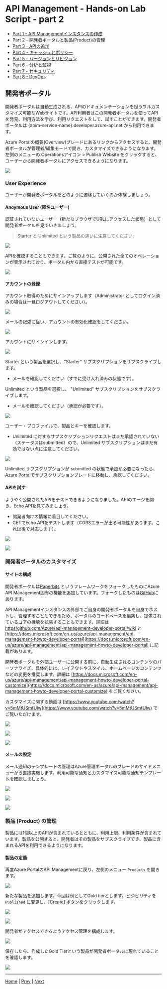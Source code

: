 # API Management - Hands-on Lab Script - part 2

- [Part 1 - API Managementインスタンスの作成](apimanagement-1.md)
- Part 2 - 開発者ポータルと製品(Product)の管理
- [Part 3 - APIの追加](apimanagement-3.md)
- [Part 4 - キャッシュとポリシー](apimanagement-4.md)
- [Part 5 - バージョンとリビジョン](apimanagement-5.md)
- [Part 6 - 分析と監視](apimanagement-6.md)
- [Part 7 - セキュリティ](apimanagement-7.md)
- [Part 8 - DevOps](apimanagement-8.md)

## 開発者ポータル

開発者ポータルは自動生成される、APIのドキュメンテーションを担うフルカスタマイズ可能なWebサイトです。API利用者はこの開発者ポータルを使ってAPIを発見、利用方法を学び、利用リクエストをして、試すことができます。開発者ポータルは {apim-service-name}.developer.azure-api.net から利用できます。

Azure Portalの概要(Overview)ブレードにあるリンクからアクセスすると、開発者ポータルが管理者/編集モードで開き、カスタマイズできるようになります。左側のメニューの Operationsアイコン > Publish Website をクリックすると、ユーザーから開発者ポータルにアクセスできるようになります。

![](Images/APIMDeveloperPortal.png)

### User Experience

ユーザーが開発者ポータルをどのように遷移していくのか体験しましょう。

#### Anoymous User (匿名ユーザー)

認証されていないユーザー（新たなブラウザでURLにアクセスした状態）として開発者ポータルを見ていきましょう。

> Starter と Unlimited という製品の違いに注意してください。

![](Images/APIMDevPortalProducts.png)

APIを確認することもできます。ご覧のように、公開された全てのオペレーションが表示されており、ポータル内から直接テストが可能です。

![](Images/APIMDevPortalAPIs.png)

#### アカウントの登録

アカウント取得のためにサインアップします（Administrator としてログイン済みの場合は一旦ログアウトしてください）。

![](Images/APIMDevSignup.png)

メールの記述に従い、アカウントの有効化確認をしてください。

![](Images/APIMDevSignupEmail.png)

アカウントにサインインします。

![](Images/APIMDevSignin.png)

Starter という製品を選択し、"Starter" サブスクリプションをサブスクライブします。
- メールを確認してください（すでに受け入れ済みの状態です）。

Unlimited という製品を選択し、 "Unlimited" サブスクリプションをサブスクライブします。

- メールを確認してください（承認が必要です）。

![](Images/APIMDevSubscribe.png)

ユーザー・プロファイルで、製品とキーを確認します。

- Unlimited に対するサブスクリプションリクエストはまだ承認されていない（ステータスはsubmitted）ので、Unlimited サブスクリプションはまだ有効ではない点に注意してください。

![](Images/APIMDevSubscribe2.png)

Unlimited サブスクリプションが submitted の状態で承認が必要になったら、Azure Portalでサブスクリプションブレードに移動し、承認してください。

#### APIを試す

ようやく公開されたAPIをテストできるようになりました。APIのエージを開き、Echo APIを見てみましょう。

- 開発者向けの情報に着目してください。
- GETでEcho APIをテストします（CORSエラーが出る可能性があります。これは後で対応します）。

![](Images/APIMDevTryAPI.png)

![](Images/APIMDevTryAPI2.png)

<!-- ![](Images/APIMDevTryAPI3.png) -->

### 開発者ポータルのカスタマイズ

#### サイトの構成

開発者ポータルは[Paperbits](https://paperbits.io/) というフレームワークをフォークしたものにAzure API Management固有の機能を追加しています。フォークしたものは[GitHub](https://github.com/Azure/api-management-developer-portal)にあります。

API Managementインスタンスの外部でご自身の開発者ポータルを自身でホストし、管理することもできるため、ポータルのコードベースを編集し、提供されているコアの機能を拡張することもできます。詳細は [https/github.com/Azure/api-management-developer-portal/wiki](https://github.com/Azure/api-management-developer-portal/wiki) と [https://docs.microsoft.com/en-us/azure/api-management/api-management-howto-developer-portal](https://docs.microsoft.com/en-us/azure/api-management/api-management-howto-developer-portal) に記載があります。

開発者ポータルを外部ユーザーに公開する前に、自動生成されるコンテンツのパーソナライズ、具体的には、レイアウトやスタイル、ホームページのコンテンツなどの変更を推奨します。詳細は [https://docs.microsoft.com/en-us/azure/api-management/api-management-howto-developer-portal-customize](https://docs.microsoft.com/en-us/azure/api-management/api-management-howto-developer-portal-customize) をご覧ください。 

カスタマイズに関する動画は [https://www.youtube.com/watch?v=5mMtUSmfUlw](https://www.youtube.com/watch?v=5mMtUSmfUlw) でご覧いただけます。

![](Images/APIMDevConfig.png)

![](Images/APIDevConfig2.png)

![](Images/APIMDevStyles.png)

#### メールの設定

メール通知のテンプレートの管理はAzure管理ポータルのブレードのサイドメニューから直接実施します。利用可能な通知とカスタマイズ可能な通知テンプレートを確認しましょう。

![](Images/APIMNotifications.png)

![](Images/APIMNotificationTemplates.png)

![](Images/APIMNotificationEdit.png)


### 製品 (Product) の管理

製品には1個以上のAPIが含まれているとともに、利用上限、利用条件が含まれています。製品を公開すると、開発者はその製品をサブスクライブでき、製品に含まれるAPIを利用できるようになります。

#### 製品の定義

再度Azure PortalのAPI Managementに戻り、左側のメニュー `Products` を開きます。

![](Images/APIMProducts.png)

新たな製品を追加します。今回は例としてGold tierとします。ビジビリティを `Published` に変更し、\[Create\] ボタンをクリックします。

![](Images/APIMAddProduct.png)

![](Images/APIMAddProduct2.png)

開発者がアクセスできるようアクセス管理を構成します。

![](Images/APIMAddProductsAccess.png)

保存したら、作成したGold Tierという製品が開発者ポータルに現れていることを確認します。

![](Images/APIMAddProductsDevPortal.png)

---
[Home](README.md) | [Prev](apimanagement-1.md) | [Next](apimanagement-3.md)
